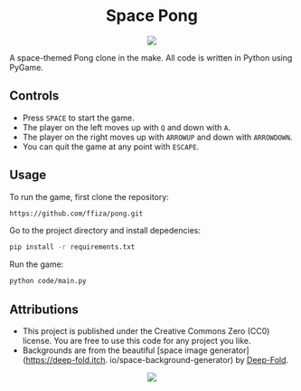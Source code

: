<div align="center">
    <h1>Space Pong</h1>
</div>

<p align="center">
    <a href="https://www.python.org/"><img src="https://forthebadge.com/images/badges/made-with-python.svg"></a>
</p>

A space-themed Pong clone in the make. All code is written in Python using 
PyGame.

## Controls

- Press `SPACE` to start the game.
- The player on the left moves up with `Q` and down with `A`.
- The player on the right moves up with `ARROWUP` and down with `ARROWDOWN`.
- You can quit the game at any point with `ESCAPE`.

## Usage

To run the game, first clone the repository: 
```bash
https://github.com/ffiza/pong.git
```

Go to the project directory and install depedencies:
```bash
pip install -r requirements.txt
```

Run the game:
```bash
python code/main.py
```

## Attributions

* This project is published under the Creative Commons Zero
(CC0) license. You are free to use this code for any project you like.
* Backgrounds are from the
beautiful [space image generator](https://deep-fold.itch.
  io/space-background-generator)
by [Deep-Fold](https://deep-fold.itch.io/).

<p align="center">
    <a href="https://creativecommons.org/publicdomain/zero/1.0/legalcode"><img src="https://licensebuttons.net/p/zero/1.0/88x31.png"></a>
</p>